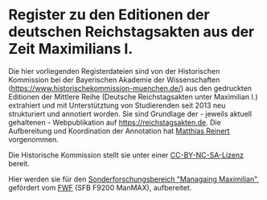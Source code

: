 Register zu den Editionen der deutschen Reichstagsakten aus der Zeit Maximilians I.
===================================================================================

Die hier vorliegenden Registerdateien sind von der Historischen Kommission bei der Bayerischen Akademie der Wissenschaften (https://www.historischekommission-muenchen.de/) aus den gedruckten Editionen der Mittlere Reihe (Deutsche Reichstagsakten unter Maximilian I.) extrahiert und mit Unterstütztung von Studierenden seit 2013 neu strukturiert und annotiert worden. Sie sind Grundlage der - jeweils aktuell gehaltenen - Webpublikation auf https://reichstagsakten.de. Die Aufbereitung und Koordination der Annotation hat [Matthias Reinert](https://www.historischekommission-muenchen.de/abteilungen/digitale-publikationen#c315) vorgenommen.

Die Historische Kommission stellt sie unter einer [CC-BY-NC-SA-Lizenz](https://creativecommons.org/licenses/by-nc-sa/4.0/) bereit.

Hier werden sie für den [Sonderforschungsbereich "Managaing Maximilian"](https://managing-maximilian.net), gefördert vom [FWF](https://www.fwf.ac.at) (SFB F9200 ManMAX), aufbereitet.